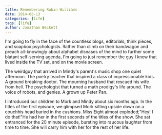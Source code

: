 ```yaml
---
title: Remembering Robin Williams
date: 2014-08-13
categories: [life]
tags: [life]
author: Jonathan Beckett
---
```


I'm going to fly in the face of the countless blogs, editorials, think pieces, and soapbox psychologists. Rather than climb on their bandwagon and preach all-knowingly about alphabet diseases of the mind to further some blatant self-serving agenda, I'm going to just remember the guy I knew that lived inside the TV set, and on the movie screen.

The weirdguy that arrived in Mindy's parent's music shop one quiet afternoon. The poetry teacher that inspired a class of impressionable kids. A ground breaking doctor. The mourning husband that rescued his wife from hell. The psychologist that turned a math prodigy's life around. The voice of robots, and genies. A grown up Peter Pan.

I introduced our children to Mork and Mindy about six months ago. In the titles of the first episode, we glimpsed Mork sitting upside down on a couchhis head buried in the cushions. Miss Eight almost exploded;"Hey! I do that!"He had her in the first seconds of the titles of the show. She sat entranced for the 20 minute episode, bursting into raucous laughter from time to time. She will carry him with her for the rest of her life.